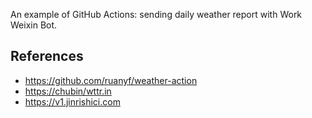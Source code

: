 An example of GitHub Actions: sending daily weather report with Work Weixin Bot.

## References

- <https://github.com/ruanyf/weather-action>
- <https://chubin/wttr.in>
- <https://v1.jinrishici.com>
